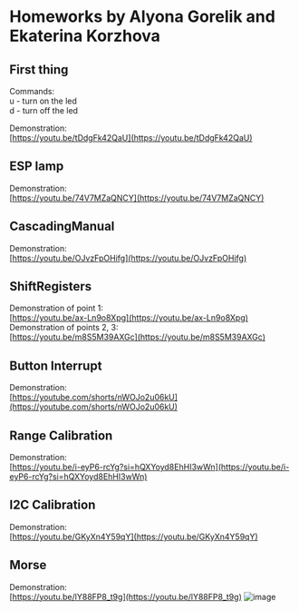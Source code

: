 # Homeworks by Alyona Gorelik and Ekaterina Korzhova 
## First thing 
Commands:</br>
u - turn on the led</br>
d - turn off the led</br>

Demonstration: </br>
[https://youtu.be/tDdgFk42QaU](https://youtu.be/tDdgFk42QaU)


## ESP lamp 
Demonstration: </br>
[https://youtu.be/74V7MZaQNCY](https://youtu.be/74V7MZaQNCY)


## CascadingManual
Demonstration: </br>
[https://youtu.be/OJvzFpOHifg](https://youtu.be/OJvzFpOHifg)


## ShiftRegisters
Demonstration of point 1:</br>
[https://youtu.be/ax-Ln9o8Xpg](https://youtu.be/ax-Ln9o8Xpg) </br>
Demonstration of points 2, 3: </br>
[https://youtu.be/m8S5M39AXGc](https://youtu.be/m8S5M39AXGc)


## Button Interrupt
Demonstration: </br>
[https://youtube.com/shorts/nWOJo2u06kU](https://youtube.com/shorts/nWOJo2u06kU)


## 	Range Calibration
Demonstration: </br>
[https://youtu.be/i-eyP6-rcYg?si=hQXYoyd8EhHI3wWn](https://youtu.be/i-eyP6-rcYg?si=hQXYoyd8EhHI3wWn)


## I2C Calibration
Demonstration: \
[https://youtu.be/GKyXn4Y59qY](https://youtu.be/GKyXn4Y59qY)


## Morse
Demonstration: </br>
[https://youtu.be/lY88FP8_t9g](https://youtu.be/lY88FP8_t9g)
![image](https://github.com/piccolo-gatto/IoT/assets/108530800/d21eb80f-92d2-4497-8ac3-729c42f58de7)


